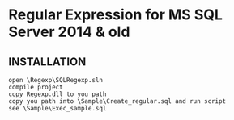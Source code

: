 Regular Expression for MS SQL Server 2014 & old
=============================

INSTALLATION
------------
	open \Regexp\SQLRegexp.sln
	compile project
	copy Regexp.dll to you path
	copy you path into \Sample\Create_regular.sql and run script
	see \Sample\Exec_sample.sql